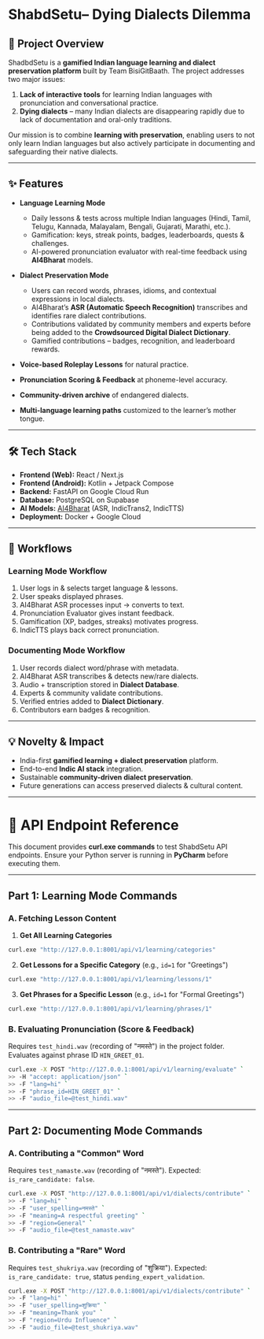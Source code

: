 # ShabdSetu– Dying Dialects Dilemma

## 📖 Project Overview

ShadbdSetu is a **gamified Indian language learning and dialect preservation platform** built by Team BisiGitBaath. The project addresses two major issues:

1. **Lack of interactive tools** for learning Indian languages with pronunciation and conversational practice.
2. **Dying dialects** – many Indian dialects are disappearing rapidly due to lack of documentation and oral-only traditions.

Our mission is to combine **learning with preservation**, enabling users to not only learn Indian languages but also actively participate in documenting and safeguarding their native dialects.

---

## ✨ Features

* **Language Learning Mode**

  * Daily lessons & tests across multiple Indian languages (Hindi, Tamil, Telugu, Kannada, Malayalam, Bengali, Gujarati, Marathi, etc.).
  * Gamification: keys, streak points, badges, leaderboards, quests & challenges.
  * AI-powered pronunciation evaluator with real-time feedback using **AI4Bharat** models.

* **Dialect Preservation Mode**

  * Users can record words, phrases, idioms, and contextual expressions in local dialects.
  * AI4Bharat’s **ASR (Automatic Speech Recognition)** transcribes and identifies rare dialect contributions.
  * Contributions validated by community members and experts before being added to the **Crowdsourced Digital Dialect Dictionary**.
  * Gamified contributions – badges, recognition, and leaderboard rewards.

* **Voice-based Roleplay Lessons** for natural practice.

* **Pronunciation Scoring & Feedback** at phoneme-level accuracy.

* **Community-driven archive** of endangered dialects.

* **Multi-language learning paths** customized to the learner’s mother tongue.

---

## 🛠 Tech Stack

* **Frontend (Web):** React / Next.js
* **Frontend (Android):** Kotlin + Jetpack Compose
* **Backend:** FastAPI on Google Cloud Run
* **Database:** PostgreSQL on Supabase
* **AI Models:** [AI4Bharat](https://ai4bharat.iitm.ac.in/) (ASR, IndicTrans2, IndicTTS)
* **Deployment:** Docker + Google Cloud

---

## 🚀 Workflows

### Learning Mode Workflow

1. User logs in & selects target language & lessons.
2. User speaks displayed phrases.
3. AI4Bharat ASR processes input → converts to text.
4. Pronunciation Evaluator gives instant feedback.
5. Gamification (XP, badges, streaks) motivates progress.
6. IndicTTS plays back correct pronunciation.

### Documenting Mode Workflow

1. User records dialect word/phrase with metadata.
2. AI4Bharat ASR transcribes & detects new/rare dialects.
3. Audio + transcription stored in **Dialect Database**.
4. Experts & community validate contributions.
5. Verified entries added to **Dialect Dictionary**.
6. Contributors earn badges & recognition.

---

## 💡 Novelty & Impact

* India-first **gamified learning + dialect preservation** platform.
* End-to-end **Indic AI stack** integration.
* Sustainable **community-driven dialect preservation**.
* Future generations can access preserved dialects & cultural content.

---

# 🔗 API Endpoint Reference

This document provides **curl.exe commands** to test ShabdSetu API endpoints. Ensure your Python server is running in **PyCharm** before executing them.

---

## Part 1: Learning Mode Commands

### A. Fetching Lesson Content

1. **Get All Learning Categories**

```bash
curl.exe "http://127.0.0.1:8001/api/v1/learning/categories"
```

2. **Get Lessons for a Specific Category** (e.g., `id=1` for "Greetings")

```bash
curl.exe "http://127.0.0.1:8001/api/v1/learning/lessons/1"
```

3. **Get Phrases for a Specific Lesson** (e.g., `id=1` for "Formal Greetings")

```bash
curl.exe "http://127.0.0.1:8001/api/v1/learning/phrases/1"
```

### B. Evaluating Pronunciation (Score & Feedback)

Requires `test_hindi.wav` (recording of "नमस्ते") in the project folder. Evaluates against phrase ID `HIN_GREET_01`.

```bash
curl.exe -X POST "http://127.0.0.1:8001/api/v1/learning/evaluate" ` 
>> -H "accept: application/json" `
>> -F "lang=hi" `
>> -F "phrase_id=HIN_GREET_01" `
>> -F "audio_file=@test_hindi.wav"
```

---

## Part 2: Documenting Mode Commands

### A. Contributing a "Common" Word

Requires `test_namaste.wav` (recording of "नमस्ते"). Expected: `is_rare_candidate: false`.

```bash
curl.exe -X POST "http://127.0.0.1:8001/api/v1/dialects/contribute" ` 
>> -F "lang=hi" `                                                             
>> -F "user_spelling=नमस्ते" `                                 
>> -F "meaning=A respectful greeting" `
>> -F "region=General" `            
>> -F "audio_file=@test_namaste.wav"
```

### B. Contributing a "Rare" Word

Requires `test_shukriya.wav` (recording of "शुक्रिया"). Expected: `is_rare_candidate: true`, status `pending_expert_validation`.

```bash
curl.exe -X POST "http://127.0.0.1:8001/api/v1/dialects/contribute" ` 
>> -F "lang=hi" `                                                             
>> -F "user_spelling=शुक्रिया" `                                 
>> -F "meaning=Thank you" `
>> -F "region=Urdu Influence" `            
>> -F "audio_file=@test_shukriya.wav"
```
